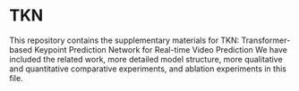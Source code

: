 # TKN
This repository contains the supplementary materials for TKN: Transformer-based Keypoint Prediction Network for Real-time Video Prediction
We have included the related work, more detailed model structure, more qualitative and quantitative comparative experiments, and ablation experiments in this file.
